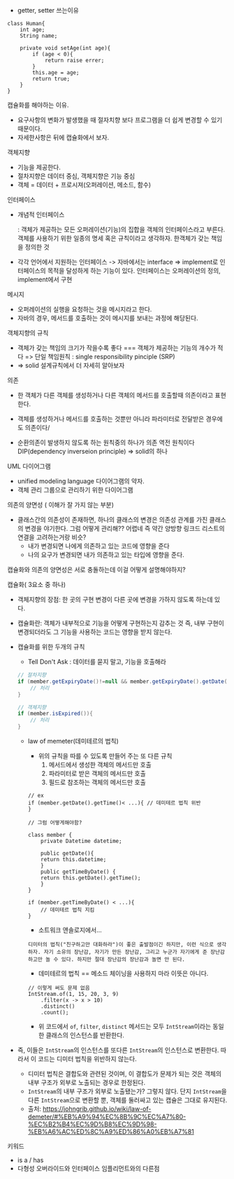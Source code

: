 - getter, setter 쓰는이유

```
class Human{
	int age;
	String name;
	
	private void setAge(int age){
		if (age < 0){
			return raise errer;
		}
		this.age = age;
		return true;
	}
}
```

캡슐화를 해야하는 이유.

- 요구사항의 변화가 발생했을 때 절자치향 보다 프로그램을 더 쉽게 변경할 수 있기 때문이다.
- 자세한사항은 뒤에 캡슐화에서 보자.



객체지향

- 기능을 제공한다.
- 절차지향은 데이터 중심, 객체지향은 기능 중심
- 객체 = 데이터 + 프로시져(오퍼레이션, 메소드, 함수)



인터페이스

- 개념적 인터페이스

  : 객체가 제공하는 모든 오퍼레이션(기능)의 집합을 객체의 인터페이스라고 부른다. 객체를 사용하기 위한 일종의 명세 혹은 규칙이라고 생각하자.  한객체가 갖는 책임을 정의한 것

- 각각 언어에서 지원하는 인터페이스 -> 자바에서는 interface => implement로 인터페이스의 목적을 달성하게 하는 기능이 있다. 인터페이스는 오퍼레이션의 정의, implement에서 구현



메시지

- 오퍼레이션의 실행을 요청하는 것을 메시지라고 한다.
- 자바의 경우, 메서드를 호출하는 것이 메시지를 보내는 과정에 해당된다.



객체지향의 규칙

- 객체가 갖는 책임의 크기가 작을수록 좋다 === 객체가 제공하는 기능의 개수가 적다 => 단일 책임원칙 : single responsibility pinciple (SRP)
-  => solid  설계규칙에서 더 자세히 알아보자

의존

- 한 객체가 다른 객체를 생성하거나 다른 객체의 메서드를 호출할때 의존이라고 표현한다.
- 객체를 생성하거나 메서드를 호출하는 것뿐만 아니라 파라미터로 전달받은 경우에도 의존이다/

- 순환의존이 발생하지 않도록 하는 원칙중의 하나가 의존 역전 원칙이다 DIP(dependency inverseion principle) => solid의 하나

UML  다이어그램

- unified modeling language 다이어그램의 약자. 
- 객체 관리 그룹으로 관리하기 위한 다이어그램



의존의 양면성 ( 이해가 잘 가지 않는 부분)

- 클래스간의 의존성이 존재하면, 하나의 클래스의 변경은 의존성 관계를 가진 클래스의 변경을 야기한다. 그럼 어떻게 관리해?? 어렵네 즉 약간 양방향 링크드 리스트의 연결을 고려하는거랑 비슷?
  - 내가 변경되면 나에게 의존하고 있는 코드에 영향을 준다
  - 나의 요구가 변경되면 내가 의존하고 있는 타입에 영향을 준다.

캡슐화와 의존의 양면성은 서로 충돌하는데 이걸 어떻게 설명해야하지?



캡슐화( 3요소 중 하나)

- 객체지향의 장점: 한 곳의 구현 변경이 다른 곳에 변경을 가하지 않도록 하는데 있다.
- 캡슐화란: 객체가 내부적으로 기능을 어떻게 구현하는지 감추는 것 즉, 내부 구현이 변경되더라도 그 기능을 사용하는 코드는 영향을 받지 않는다.

- 캡슐화를 위한 두개의 규칙

  - Tell Don't Ask : 데이터를 묻지 말고, 기능을 호출해라

  ```java
  // 절차지향
  if (member.getExpiryDate()!=null && member.getExpiryDate().getDate() < System.currentTimeMillis()){
      // 처리
  }
  
  // 객체지향
  if (member.isExpired()){
      // 처리
  }
  ```

  

  - law of memeter(데미테르의 법칙)

    - 위의 규칙을 따를 수 있도록 만들어 주는 또 다른 규칙
      1. 메서드에서 생성한 객체의 메서드만 호출
      2. 파라미터로 받은 객체의 메서드만 호출
      3. 필드로 참조하는 객체의 메서드만 호출

    ```
    // ex
    if (member.getDate().getTime()< ...){ // 데미테르 법칙 위반
    }
    
    // 그럼 어떻게해야함?
    
    class member {
    	private Datetime datetime;
    	
    	public getDate(){
    	return this.datetime;
    	}
    	public getTimeByDate() {
    	return this.getDate().getTime();
    	}
    }
    
    if (member.getTimeByDate() < ...){
    	// 데미테르 법칙 지킴
    }
    ```

    - 소트워크 앤솔로지에서...

    ```
    디미터의 법칙("친구하고만 대화하라")이 좋은 출발점이긴 하지만, 이런 식으로 생각하자. 자기 소유의 장난감, 자기가 만든 장난감, 그리고 누군가 자기에게 준 장난감하고만 놀 수 있다. 하지만 절대 장난감의 장난감과 놀면 안 된다.
    ```

    - 데미테르의 법칙 == 메소드 체이닝을 사용하지 마라 이뜻은 아니다.

    ```
    // 이렇게 써도 문제 없음
    IntStream.of(1, 15, 20, 3, 9)
        .filter(x -> x > 10)
        .distinct()
        .count();
    
    ```
    
    - 위 코드에서 `of`, `filter`, `distinct` 메서드는 모두 `IntStream`이라는 동일한 클래스의 인스턴스를 반환한다. 
- 즉, 이들은 `IntStream`의 인스턴스를 또다른 `IntStream`의 인스턴스로 변환한다.  따라서 이 코드는 디미터 법칙을 위반하지 않는다. 
    - 디미터 법칙은 결합도와 관련된 것이며, 이 결합도가 문제가 되는 것은 객체의 내부 구조가 외부로 노출되는 경우로 한정된다. 
    - `IntStream`의 내부 구조가 외부로 노출됐는가? 그렇지 않다. 단지 `IntStream`을 다른 `IntStream`으로 변환할 뿐, 객체를 둘러싸고 있는 캡슐은 그대로 유지된다.
    - 출처: https://johngrib.github.io/wiki/law-of-demeter/#%EB%A9%94%EC%8B%9C%EC%A7%80-%EC%B2%B4%EC%9D%B8%EC%9D%98-%EB%A6%AC%ED%8C%A9%ED%86%A0%EB%A7%81
    

키워드

- is a / has
- 다형성 오버라이드와 인터페이스 임플리먼트와의 다른점